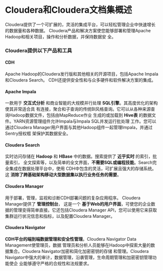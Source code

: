 Cloudera和Cloudera文档集概述
================================================================================
Cloudera提供了一个可扩展的，灵活的集成平台，可以轻松管理企业中快速增长的数据量和各种数据。
Cloudera产品和解决方案使您能够部署和管理Apache Hadoop和相关项目，操作和分析数据，并保持数据安
全。

### Cloudera提供以下产品和工具

#### CDH
Apache Hadoop的Cloudera发行版和其他相关的开源项目，包括Apache Impala和Cloudera Search。
CDH还提供安全性和与众多硬件和软件解决方案的集成。

#### Apache Impala
一款用于 **交互式分析** 和商业智能的大规模并行处理 **SQL引擎**。其高度优化的架构使其非常适合具
有连接，聚合和子查询的传统BI风格查询。它可以从各种来源查询Hadoop数据文件，包括由MapReduce作业
生成的或加载到 **Hive表** 的数据文件。YARN资源管理组件允许Impala与Impala SQL并发运行批处理
工作。您可以通过Cloudera Manager用户界面与其他Hadoop组件一起管理Impala，并通过Sentry授权框
架保护其数据安全。

#### Cloudera Search
实时访问存储在 **Hadoop** 和 **HBase** 中的数据。搜索提供了 **近乎实时** 的索引，批量索引，
全文探索等，以及简单的全文界面，**不需要SQL或编程技能**。Search完全集成在数据处理平台中，使用
CDH中包含的灵活，可扩展且强大的存储系统。这 **消除了跨基础架构移动大型数据集以执行业务任务的需要**。

#### Cloudera Manager
用于部署，管理，监视和诊断CDH部署问题的复杂应用程序。 Cloudera Manager提供了 **管理控制台**，
这是一个 **基于Web的用户界面**，可使您的企业数据的管理变得简单直接。它还包括Cloudera Manager
API，您可以使用它来获取集群运行状况信息和指标，以及配置Cloudera Manager。

#### Cloudera Navigator
**CDH平台的端到端数据管理和安全性管理**。Cloudera Navigator Data Management使管理员，数据
管理员和分析人员能够在Hadoop中探索大量的数据集合。Cloudera Navigator加密和简化加密密钥的存储
和管理。Cloudera Navigator中强大的审计，数据管理，沿袭管理，生命周期管理和加密密钥管理功能使企
业能够遵守严格的合规性和法规要求。
